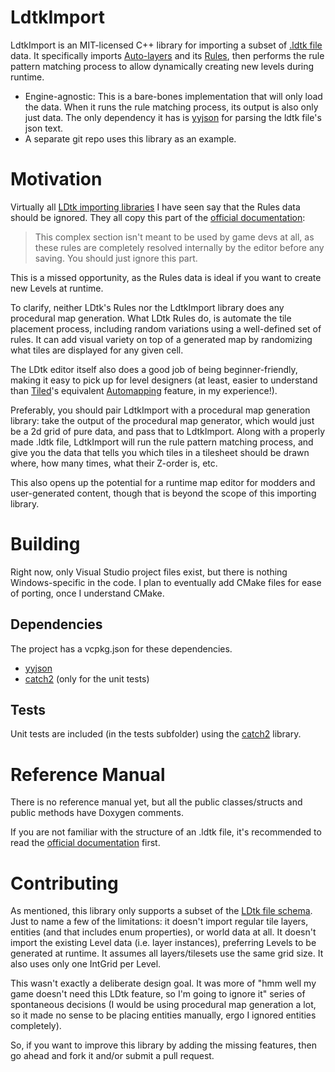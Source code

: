 # LdtkImport

LdtkImport is an MIT-licensed C++ library for importing a subset of [.ldtk file](https://ldtk.io/json/) data. It specifically imports [Auto-layers](https://ldtk.io/docs/general/auto-layers/) and its [Rules](https://ldtk.io/docs/general/auto-layers/auto-layer-rules/), then performs the rule pattern matching process to allow dynamically creating new levels during runtime.

* Engine-agnostic: This is a bare-bones implementation that will only load the data. When it runs the rule matching process, its output is also only just data. The only dependency it has is [yyjson](https://github.com/ibireme/yyjson) for parsing the ldtk file's json text.
* A separate git repo uses this library as an example.


# Motivation

Virtually all [LDtk importing libraries](https://ldtk.io/api/) I have seen say that the Rules data should be ignored. They all copy this part of the [official documentation](https://ldtk.io/json/#ldtk-AutoRuleDef):

>This complex section isn't meant to be used by game devs at all, as these rules are completely resolved internally by the editor before any saving. You should just ignore this part.

This is a missed opportunity, as the Rules data is ideal if you want to create new Levels at runtime.

To clarify, neither LDtk's Rules nor the LdtkImport library does any procedural map generation. What LDtk Rules do, is automate the tile placement process, including random variations using a well-defined set of rules. It can add visual variety on top of a generated map by randomizing what tiles are displayed for any given cell.

The LDtk editor itself also does a good job of being beginner-friendly, making it easy to pick up for level designers (at least, easier to understand than [Tiled](https://www.mapeditor.org/)'s equivalent [Automapping](https://doc.mapeditor.org/en/stable/manual/automapping/) feature, in my experience!).

Preferably, you should pair LdtkImport with a procedural map generation library: take the output of the procedural map generator, which would just be a 2d grid of pure data, and pass that to LdtkImport. Along with a properly made .ldtk file, LdtkImport will run the rule pattern matching process, and give you the data that tells you which tiles in a tilesheet should be drawn where, how many times, what their Z-order is, etc.

This also opens up the potential for a runtime map editor for modders and user-generated content, though that is beyond the scope of this importing library.


# Building

Right now, only Visual Studio project files exist, but there is nothing Windows-specific in the code. I plan to eventually add CMake files for ease of porting, once I understand CMake.


## Dependencies

The project has a vcpkg.json for these dependencies.

* [yyjson](https://github.com/ibireme/yyjson)
* [catch2](https://github.com/catchorg/Catch2) (only for the unit tests)


## Tests

Unit tests are included (in the tests subfolder) using the [catch2](https://github.com/catchorg/Catch2) library.


# Reference Manual

There is no reference manual yet, but all the public classes/structs and public methods have Doxygen comments.

If you are not familiar with the structure of an .ldtk file, it's recommended to read the [official documentation](https://ldtk.io/docs/game-dev/json-overview/) first.


# Contributing

As mentioned, this library only supports a subset of the [LDtk file schema](https://ldtk.io/files/JSON_SCHEMA.json). Just to name a few of the limitations: it doesn't import regular tile layers, entities (and that includes enum properties), or world data at all. It doesn't import the existing Level data (i.e. layer instances), preferring Levels to be generated at runtime. It assumes all layers/tilesets use the same grid size. It also uses only one IntGrid per Level.

This wasn't exactly a deliberate design goal. It was more of "hmm well my game doesn't need this LDtk feature, so I'm going to ignore it" series of spontaneous decisions (I would be using procedural map generation a lot, so it made no sense to be placing entities manually, ergo I ignored entities completely).

So, if you want to improve this library by adding the missing features, then go ahead and fork it and/or submit a pull request.
